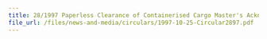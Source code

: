 ```yaml
---
title: 28/1997 Paperless Clearance of Containerised Cargo Master's Acknowledgment and Return of Permits Production of Bank-In Slips to Checkpoints
file_url: /files/news-and-media/circulars/1997-10-25-Circular2897.pdf
---
```

